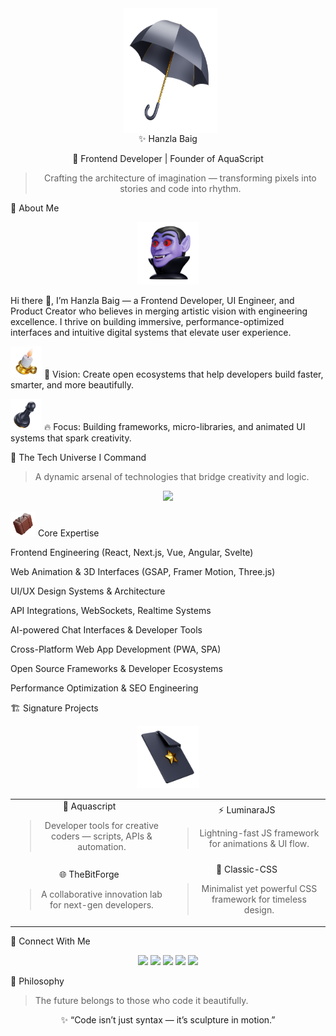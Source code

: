 <center> <div align="center"> &nbsp;  <img src="3dicons-umbrella-dynamic-premium.png" height="200" width="150" align="center"> </div></center>


<div align="center">✨ Hanzla Baig

💎 Frontend Developer | Founder of AquaScript

> Crafting the architecture of imagination — transforming pixels into stories and code into rhythm.





    

</div>


🚀 About Me 


<div align="center"> 
<img src="3dicons-vamp-dynamic-color.png" height="100" width="100">
</div>


Hi there 👋, I’m Hanzla Baig — a Frontend Developer, UI Engineer, and Product Creator who believes in merging artistic vision with engineering excellence.
I thrive on building immersive, performance-optimized interfaces and intuitive digital systems that elevate user experience.

<img src="3dicons-candle-dynamic-color (1).png" style="height: 50px; width: 50px;"> 💭 Vision: Create open ecosystems that help developers build faster, smarter, and more beautifully. 

<img src="3dicons-chess-dynamic-premium.png" style="height: 50px; width: 50px;">  🔥 Focus: Building frameworks, micro-libraries, and animated UI systems that spark creativity.




🧠 The Tech Universe I Command

> A dynamic arsenal of technologies that bridge creativity and logic.



<p align="center">
<img src="https://skillicons.dev/icons?i=html,css,js,ts,bootstrap,tailwind,react,next,vue,nuxt,angular,svelte,astro,redux,nodejs,express,graphql,python,django,flask,mongodb,mysql,firebase,git,github,linux,vscode,figma,ps,ai,postman,docker,kubernetes,aws,vercel,netlify,threejs,webpack,babel,npm,yarn,deno,emotion,sass,styledcomponents,androidstudio,java,cpp,cs,php,laravel,solidity,flutter,swift,go,rust,c,unity,prisma,blender,ai,opencv,pytorch,tensorflow" />
</p>  

<img src="3dicons-travel-dynamic-color.png" style="height: 40px; width: 40px; down: 10px;"> Core Expertise

Frontend Engineering (React, Next.js, Vue, Angular, Svelte)

Web Animation & 3D Interfaces (GSAP, Framer Motion, Three.js)

UI/UX Design Systems & Architecture

API Integrations, WebSockets, Realtime Systems

AI-powered Chat Interfaces & Developer Tools

Cross-Platform Web App Development (PWA, SPA)

Open Source Frameworks & Developer Ecosystems

Performance Optimization & SEO Engineering





🏗️ Signature Projects

<div align="center"><img src="3dicons-file-fav-dynamic-premium.png" style="height: 100px; width: 100px;"></div>

<table align="center">
<tr>
<td width="50%" align="center">🚀 Aquascript

> Developer tools for creative coders — scripts, APIs & automation.





</td>
<td width="50%" align="center">⚡ LuminaraJS

> Lightning-fast JS framework for animations & UI flow.





</td>
</tr>
<tr>
<td width="50%" align="center">🌐 TheBitForge

> A collaborative innovation lab for next-gen developers.





</td>
<td width="50%" align="center">🎨 Classic-CSS

> Minimalist yet powerful CSS framework for timeless design.





</td>
</tr>
</table>






💬 Connect With Me

<p align="center">
<a href="mailto:hanzlabaig917@gmail.com"><img src="https://img.shields.io/badge/Email-hanzlabaig917@gmail.com-red?style=for-the-badge&logo=gmail" /></a>
<a href="https://wa.me/923168021109"><img src="https://img.shields.io/badge/WhatsApp-Chat%20Now-brightgreen?style=for-the-badge&logo=whatsapp" /></a>
<a href="https://dev.to/hanzla-baig"><img src="https://img.shields.io/badge/dev.to-Follow-black?style=for-the-badge&logo=dev.to" /></a>
<a href="https://linkedin.com/in/hanzla-baig"><img src="https://img.shields.io/badge/LinkedIn-HanzlaBaig-blue?style=for-the-badge&logo=linkedin" /></a>
<a href="https://aquascript.xyz"><img src="https://img.shields.io/badge/Website-AquaScript-blue?style=for-the-badge&logo=firefox" /></a>
</p>


🌠 Philosophy

> The future belongs to those who code it beautifully.



<div align="center">

</div>


<div align="center">✨ “Code isn’t just syntax — it’s sculpture in motion.”

</div>

